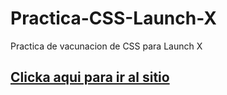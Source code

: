 <h1>Practica-CSS-Launch-X</h1>
<p>Practica de vacunacion de CSS para Launch X</p>
<h2><a href="https://hecabre.github.io/Practica-CSS-Launch-X/">Clicka aqui para ir al sitio</a></h2>
